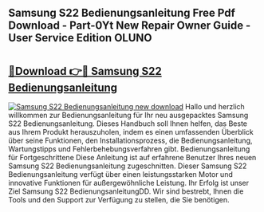 ## Samsung S22 Bedienungsanleitung Free Pdf Download - Part-0Yt New Repair Owner Guide - User Service Edition OLUNO

# <h2><a href="http://df19gj.blite.top/?on=Samsung+S22+Bedienungsanleitung">🔗Download 👉🔴 Samsung S22 Bedienungsanleitung</a></h2>

[![Samsung S22 Bedienungsanleitung new download](https://i.imgur.com/lujVjoI.png)](http://df19gj.blite.top/?on=Samsung+S22+Bedienungsanleitung)
Hallo und herzlich willkommen zur Bedienungsanleitung für Ihr neu ausgepacktes Samsung S22 Bedienungsanleitung. Dieses Handbuch soll Ihnen helfen, das Beste aus Ihrem Produkt herauszuholen, indem es einen umfassenden Überblick über seine Funktionen, den Installationsprozess, die Bedienungsanleitung, Wartungstipps und Fehlerbehebungsverfahren gibt. Bedienungsanleitung für Fortgeschrittene Diese Anleitung ist auf erfahrene Benutzer Ihres neuen Samsung S22 Bedienungsanleitung zugeschnitten. Dieser Samsung S22 Bedienungsanleitung verfügt über einen leistungsstarken Motor und innovative Funktionen für außergewöhnliche Leistung. Ihr Erfolg ist unser Ziel Samsung S22 BedienungsanleitungDD. Wir sind bestrebt, Ihnen die Tools und den Support zur Verfügung zu stellen, die Sie benötigen.
